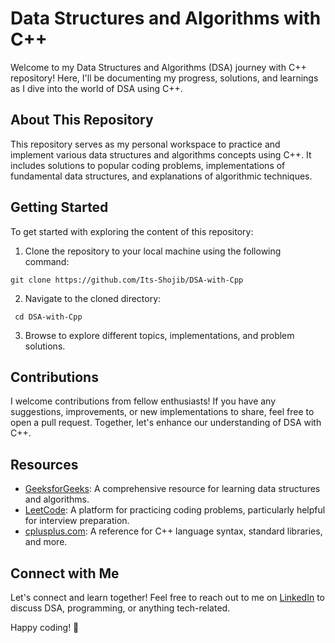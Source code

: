 # Data Structures and Algorithms with C++

Welcome to my Data Structures and Algorithms (DSA) journey with C++ repository! Here, I'll be documenting my progress, solutions, and learnings as I dive into the world of DSA using C++.

## About This Repository

This repository serves as my personal workspace to practice and implement various data structures and algorithms concepts using C++. It includes solutions to popular coding problems, implementations of fundamental data structures, and explanations of algorithmic techniques.


## Getting Started

To get started with exploring the content of this repository:

1. Clone the repository to your local machine using the following command:
   
```shell
git clone https://github.com/Its-Shojib/DSA-with-Cpp
```

2. Navigate to the cloned directory:

```shell
 cd DSA-with-Cpp
```

3. Browse to explore different topics, implementations, and problem solutions.

## Contributions

I welcome contributions from fellow enthusiasts! If you have any suggestions, improvements, or new implementations to share, feel free to open a pull request. Together, let's enhance our understanding of DSA with C++.

## Resources

- [GeeksforGeeks](https://www.geeksforgeeks.org/): A comprehensive resource for learning data structures and algorithms.
- [LeetCode](https://leetcode.com/): A platform for practicing coding problems, particularly helpful for interview preparation.
- [cplusplus.com](http://www.cplusplus.com/): A reference for C++ language syntax, standard libraries, and more.

## Connect with Me

Let's connect and learn together! Feel free to reach out to me on [LinkedIn](https://www.linkedin.com/in/md-shojib-hossain) to discuss DSA, programming, or anything tech-related.

Happy coding! 🚀
